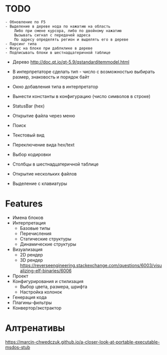 # TODO
    - Обновление по F5
    - Выделение в дереве нода по нажатию на область
        Либо при смене курсора, либо по двойному нажатию
        Вызывать сигнал с передачей адреса
        По адресу определять регион и выделять его в дереве
    - Парсинг типа
    - Фокус на блоке при даблклике в дереве
    - Подписывать блоки в шестнадцатеричной таблице

- Дерево http://doc.qt.io/qt-5.9/qstandarditemmodel.html

- В интерпретаторе сделать тип - число с возможностью выбирать размер, знаковость и порядок байт
- Окно добавления типа в интерпретатор


- Вынести константы в конфигурацию (число символов в строке)
- StatusBar (hex)
- Открытие файла через меню
- Поиск
- Текстовый вид
- Переключение вида hex/text
- Выбор кодировки
- Столбцы в шестнадцатеричной таблице
- Открытие нескольких файлов
- Выделение с клавиатуры

# Features

- Имена блоков
- Интерпретация
    - Базовые типы
    - Перечисления
    - Статические структуры
    - Динамические структуры
- Визуализация
    - 2D рендер
    - 3D рендер
    https://reverseengineering.stackexchange.com/questions/6003/visualizing-elf-binaries/6006
- Проект
- Конфигурирования и стилизация
    - Выбор цвета, размера, шрифта
    - Настройка колонок
- Генерация кода
- Плагины-фильтры
- Конвертор/экстрактор
	
# Алтренативы

https://marcin-chwedczuk.github.io/a-closer-look-at-portable-executable-msdos-stub
